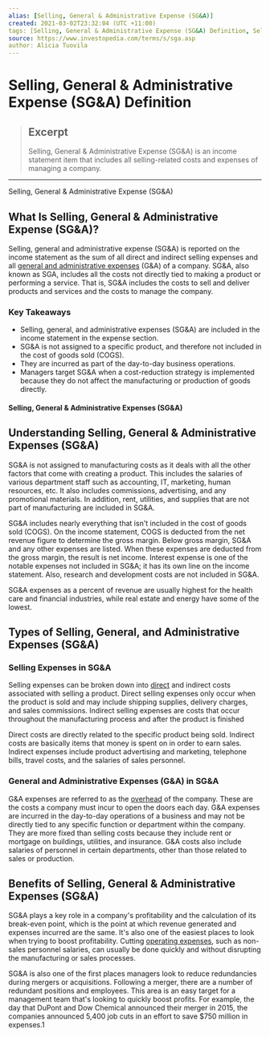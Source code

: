 ```yaml
---
alias: [Selling, General & Administrative Expense (SG&A)]
created: 2021-03-02T23:32:04 (UTC +11:00)
tags: [Selling, General & Administrative Expense (SG&A) Definition, Selling, General & Administrative Expense (SG&A)]
source: https://www.investopedia.com/terms/s/sga.asp
author: Alicia Tuovila
---
```


# Selling, General & Administrative Expense (SG&A) Definition

> ## Excerpt
> Selling, General & Administrative Expense (SG&A) is an income statement item that includes all selling-related costs and expenses of managing a company.

---

Selling, General & Administrative Expense (SG&A)
## What Is Selling, General & Administrative Expense (SG&A)?

Selling, general and administrative expense (SG&A) is reported on the income statement as the sum of all direct and indirect selling expenses and all [general and administrative expenses](https://www.investopedia.com/terms/g/general-and-administrative-expenses.asp) (G&A) of a company. SG&A, also known as SGA, includes all the costs not directly tied to making a product or performing a service. That is, SG&A includes the costs to sell and deliver products and services and the costs to manage the company.  

### Key Takeaways

-   Selling, general, and administrative expenses (SG&A) are included in the income statement in the expense section.
-   SG&A is not assigned to a specific product, and therefore not included in the cost of goods sold (COGS).
-   They are incurred as part of the day-to-day business operations.
-   Managers target SG&A when a cost-reduction strategy is implemented because they do not affect the manufacturing or production of goods directly.

#### Selling, General & Administrative Expenses (SG&A)

## Understanding Selling, General & Administrative Expenses (SG&A)

SG&A is not assigned to manufacturing costs as it deals with all the other factors that come with creating a product. This includes the salaries of various department staff such as accounting, IT, marketing, human resources, etc. It also includes commissions, advertising, and any promotional materials. In addition, rent, utilities, and supplies that are not part of manufacturing are included in SG&A. 

SG&A includes nearly everything that isn't included in the cost of goods sold (COGS). On the income statement, COGS is deducted from the net revenue figure to determine the gross margin. Below gross margin, SG&A and any other expenses are listed. When these expenses are deducted from the gross margin, the result is net income. Interest expense is one of the notable expenses not included in SG&A; it has its own line on the income statement. Also, research and development costs are not included in SG&A. 

SG&A expenses as a percent of revenue are usually highest for the health care and financial industries, while real estate and energy have some of the lowest. 

## Types of Selling, General, and Administrative Expenses (SG&A)

### Selling Expenses in SG&A

Selling expenses can be broken down into [direct](https://www.investopedia.com/terms/d/directcost.asp) and indirect costs associated with selling a product. Direct selling expenses only occur when the product is sold and may include shipping supplies, delivery charges, and sales commissions. Indirect selling expenses are costs that occur throughout the manufacturing process and after the product is finished

Direct costs are directly related to the specific product being sold. Indirect costs are basically items that money is spent on in order to earn sales. Indirect expenses include product advertising and marketing, telephone bills, travel costs, and the salaries of sales personnel.

### General and Administrative Expenses (G&A) in SG&A

G&A expenses are referred to as the [overhead](https://www.investopedia.com/terms/o/overhead.asp) of the company. These are the costs a company must incur to open the doors each day. G&A expenses are incurred in the day-to-day operations of a business and may not be directly tied to any specific function or department within the company. They are more fixed than selling costs because they include rent or mortgage on buildings, utilities, and insurance. G&A costs also include salaries of personnel in certain departments, other than those related to sales or production.

## Benefits of Selling, General & Administrative Expenses (SG&A)

SG&A plays a key role in a company's profitability and the calculation of its break-even point, which is the point at which revenue generated and expenses incurred are the same. It's also one of the easiest places to look when trying to boost profitability. Cutting [operating expenses](https://www.investopedia.com/ask/answers/101314/what-are-differences-between-operating-expenses-and-sga.asp), such as non-sales personnel salaries, can usually be done quickly and without disrupting the manufacturing or sales processes.

SG&A is also one of the first places managers look to reduce redundancies during mergers or acquisitions. Following a merger, there are a number of redundant positions and employees. This area is an easy target for a management team that's looking to quickly boost profits. For example, the day that DuPont and Dow Chemical announced their merger in 2015, the companies announced 5,400 job cuts in an effort to save $750 million in expenses.1
